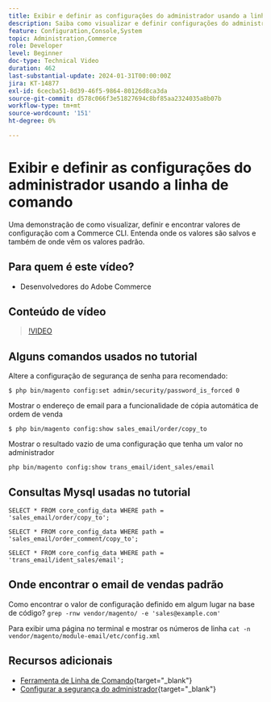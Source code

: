 ```yaml
---
title: Exibir e definir as configurações do administrador usando a linha de comando
description: Saiba como visualizar e definir configurações do administrador usando a linha de comando.
feature: Configuration,Console,System
topic: Administration,Commerce
role: Developer
level: Beginner
doc-type: Technical Video
duration: 462
last-substantial-update: 2024-01-31T00:00:00Z
jira: KT-14877
exl-id: 6cecba51-8d39-46f5-9864-80126d8ca3da
source-git-commit: d578c066f3e51827694c8bf85aa2324035a8b07b
workflow-type: tm+mt
source-wordcount: '151'
ht-degree: 0%

---
```


# Exibir e definir as configurações do administrador usando a linha de comando

Uma demonstração de como visualizar, definir e encontrar valores de configuração com a Commerce CLI. Entenda onde os valores são salvos e também de onde vêm os valores padrão.

## Para quem é este vídeo?

- Desenvolvedores do Adobe Commerce

## Conteúdo de vídeo

>[!VIDEO](https://video.tv.adobe.com/v/3427123?&learn=on)

## Alguns comandos usados no tutorial

Altere a configuração de segurança de senha para recomendado:

`$ php bin/magento config:set admin/security/password_is_forced 0`

Mostrar o endereço de email para a funcionalidade de cópia automática de ordem de venda

`$ php bin/magento config:show sales_email/order/copy_to`

Mostrar o resultado vazio de uma configuração que tenha um valor no administrador

`php bin/magento config:show trans_email/ident_sales/email`

## Consultas Mysql usadas no tutorial

```
SELECT * FROM core_config_data WHERE path = 'sales_email/order/copy_to';

SELECT * FROM core_config_data WHERE path = 'sales_email/order_comment/copy_to';

SELECT * FROM core_config_data WHERE path = 'trans_email/ident_sales/email';
```

## Onde encontrar o email de vendas padrão

Como encontrar o valor de configuração definido em algum lugar na base de código?
`grep -rnw vendor/magento/ -e 'sales@example.com'`

Para exibir uma página no terminal e mostrar os números de linha `cat -n vendor/magento/module-email/etc/config.xml`

## Recursos adicionais

- [Ferramenta de Linha de Comando](https://experienceleague.adobe.com/docs/commerce-operations/configuration-guide/cli/config-cli.html?lang=pt-BR){target="_blank"}
- [Configurar a segurança do administrador](https://experienceleague.adobe.com/docs/commerce-admin/systems/security/security-admin.html?lang=pt-BR){target="_blank"}
